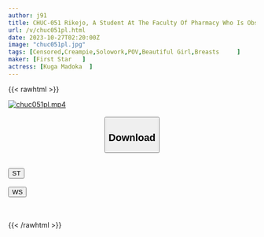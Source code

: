 ```yaml
---
author: j91
title: CHUC-051 Rikejo, A Student At The Faculty Of Pharmacy Who Is Obsessed With Research, Spends His Daddy's Pocket Money On Manga Madoka (22) Madoka Kuga
url: /v/chuc051pl.html
date: 2023-10-27T02:20:00Z
image: "chuc051pl.jpg"
tags: [Censored,Creampie,Solowork,POV,Beautiful Girl,Breasts	 ]
maker: [First Star   ]
actress: [Kuga Madoka  ]
---
```



{{< rawhtml >}}

<div class="video" data-videoid="LpdgaGm0pvURK4o">
    <a href="javascript:;">
        <img src="https://my.j91.asia/v/chuc051pl.jpg" width="WIDTH" height="HEIGHT" alt="chuc051pl.mp4" loading="lazy">
    </a>
</div>

<script type="text/javascript" src="https://j91.asia/asset/on-demand-st.js"></script>

<br>
  <link rel="stylesheet" href="https://j91.asia/asset/bs5.css">
  
  <center>
  <button class="btn btn-primary" type="button" data-bs-toggle="collapse" data-bs-target=".multi-collapse" aria-expanded="false" aria-controls="multiCollapseExample1 multiCollapseExample2"><h2>Download</h2></button></center>
</p>
<div class="row">
  <div class="col">
    <div class="collapse multi-collapse" id="multiCollapseExample1">
      <div class="card card-body">
	      	      <br>
<div class="buttons">  
<a href="https://streamtape.to/v/LpdgaGm0pvURK4o"><button class="btn-hover color-3"><i class="fa fa-download"></i> ST</button></a></div>
    </div>
  </div>
</div>
  <div class="col">
    <div class="collapse multi-collapse" id="multiCollapseExample2">
      <div class="card card-body">
	      <br>
<div class="buttons">
    <a href="https://wolfstream.tv/88cbasouvfdq"><button class="btn-hover color-9"><i class="fa fa-download"></i> WS</button></a></div>
<br><br>
      </div>
    </div>
  </div>
</div>

{{< /rawhtml >}}
